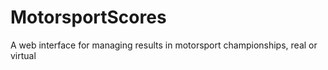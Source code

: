 # MotorsportScores
A web interface for managing results in motorsport championships, real or virtual
